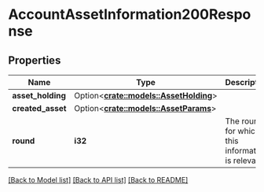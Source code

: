 # AccountAssetInformation200Response

## Properties

Name | Type | Description | Notes
------------ | ------------- | ------------- | -------------
**asset_holding** | Option<[**crate::models::AssetHolding**](AssetHolding.md)> |  | [optional]
**created_asset** | Option<[**crate::models::AssetParams**](AssetParams.md)> |  | [optional]
**round** | **i32** | The round for which this information is relevant. | 

[[Back to Model list]](../README.md#documentation-for-models) [[Back to API list]](../README.md#documentation-for-api-endpoints) [[Back to README]](../README.md)


